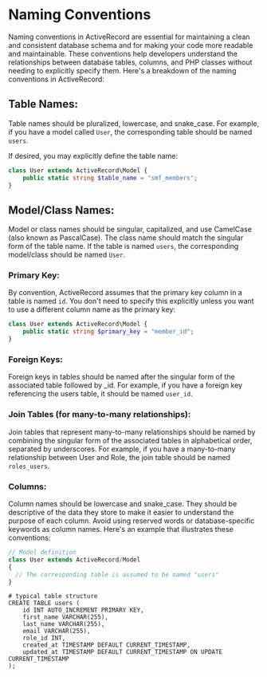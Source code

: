 # Naming Conventions
Naming conventions in ActiveRecord are essential for maintaining a clean and consistent database schema and for making your code more readable and maintainable. These conventions help developers understand the relationships between database tables, columns, and PHP classes without needing to explicitly specify them. Here's a breakdown of the naming conventions in ActiveRecord:

## Table Names:
Table names should be pluralized, lowercase, and snake_case.
For example, if you have a model called `User`, the corresponding table should be named `users`.

If desired, you may explicitly define the table name:
```php
class User extends ActiveRecord\Model {
    public static string $table_name = "smf_members";
}
```

## Model/Class Names:
Model or class names should be singular, capitalized, and use CamelCase (also known as PascalCase).
The class name should match the singular form of the table name.
If the table is named `users`, the corresponding model/class should be named `User`.

### Primary Key:
By convention, ActiveRecord assumes that the primary key column in a table is named `id`. You don't need to specify this explicitly unless you want to use a different column name as the primary key:

```php
class User extends ActiveRecord\Model {
    public static string $primary_key = "member_id";
}
```

### Foreign Keys:
Foreign keys in tables should be named after the singular form of the associated table followed by _id. For example, if you have a foreign key referencing the users table, it should be named `user_id`.

### Join Tables (for many-to-many relationships):
Join tables that represent many-to-many relationships should be named by combining the singular form of the associated tables in alphabetical order, separated by underscores.
For example, if you have a many-to-many relationship between User and Role, the join table should be named `roles_users`.

### Columns:

Column names should be lowercase and snake_case.
They should be descriptive of the data they store to make it easier to understand the purpose of each column.
Avoid using reserved words or database-specific keywords as column names.
Here's an example that illustrates these conventions:

```php
// Model definition
class User extends ActiveRecord/Model
{
  // The corresponding table is assumed to be named "users"
}
```

```mysql
# typical table structure
CREATE TABLE users (
    id INT AUTO_INCREMENT PRIMARY KEY,
    first_name VARCHAR(255),
    last_name VARCHAR(255),
    email VARCHAR(255),
    role_id INT,
    created_at TIMESTAMP DEFAULT CURRENT_TIMESTAMP,
    updated_at TIMESTAMP DEFAULT CURRENT_TIMESTAMP ON UPDATE CURRENT_TIMESTAMP
);
```

